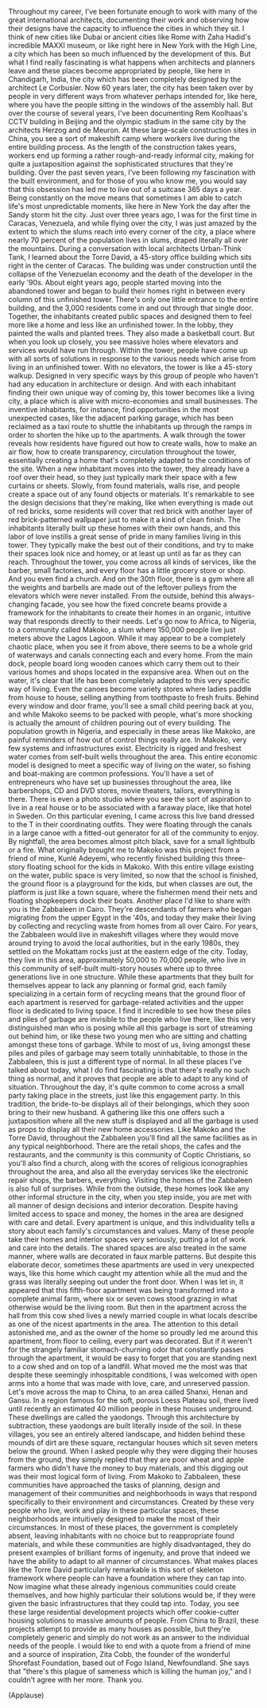 
Throughout my career, I&#39;ve been fortunate enough
to work with many of the great
international architects,
documenting their work and observing
how their designs have the capacity
to influence the cities in which they sit.
I think of new cities like Dubai
or ancient cities like Rome
with Zaha Hadid&#39;s incredible MAXXI museum,
or like right here in New York with the High Line,
a city which has been so much influenced
by the development of this.
But what I find really fascinating
is what happens when architects and planners leave
and these places become appropriated by people,
like here in Chandigarh, India,
the city which has been completely designed
by the architect Le Corbusier.
Now 60 years later, the city has been taken over
by people in very different ways
from whatever perhaps intended for,
like here, where you have the people
sitting in the windows of the assembly hall.
But over the course of several years,
I&#39;ve been documenting Rem Koolhaas&#39;s
CCTV building in Beijing
and the olympic stadium in the same city
by the architects Herzog and de Meuron.
At these large-scale construction sites in China,
you see a sort of makeshift camp
where workers live during the entire building process.
As the length of the construction takes years,
workers end up forming a rather rough-and-ready
informal city, making for quite a juxtaposition
against the sophisticated structures that they&#39;re building.
Over the past seven years, I&#39;ve been following
my fascination with the built environment,
and for those of you who know me, you would say
that this obsession has led me to live
out of a suitcase 365 days a year.
Being constantly on the move
means that sometimes I am able
to catch life&#39;s most unpredictable moments,
like here in New York
the day after the Sandy storm hit the city.
Just over three years ago,
I was for the first time in Caracas, Venezuela,
and while flying over the city, I was just amazed
by the extent to which the slums
reach into every corner of the city,
a place where nearly 70 percent of the population
lives in slums,
draped literally all over the mountains.
During a conversation with local architects Urban-Think Tank,
I learned about the Torre David,
a 45-story office building which sits
right in the center of Caracas.
The building was under construction
until the collapse of the Venezuelan economy
and the death of the developer in the early &#39;90s.
About eight years ago, people started moving
into the abandoned tower
and began to build their homes right in between
every column of this unfinished tower.
There&#39;s only one little entrance to the entire building,
and the 3,000 residents come in and out
through that single door.
Together, the inhabitants created public spaces
and designed them to feel more like a home
and less like an unfinished tower.
In the lobby, they painted the walls and planted trees.
They also made a basketball court.
But when you look up closely,
you see massive holes where elevators
and services would have run through.
Within the tower, people have come up
with all sorts of solutions
in response to the various needs
which arise from living in an unfinished tower.
With no elevators,
the tower is like a 45-story walkup.
Designed in very specific ways
by this group of people
who haven&#39;t had any education in architecture or design.
And with each inhabitant finding their own
unique way of coming by,
this tower becomes like a living city,
a place which is alive with micro-economies
and small businesses.
The inventive inhabitants, for instance,
find opportunities in the most unexpected cases,
like the adjacent parking garage,
which has been reclaimed as a taxi route
to shuttle the inhabitants up through the ramps
in order to shorten the hike
up to the apartments.
A walk through the tower
reveals how residents have figured out
how to create walls, how to make an air flow,
how to create transparency,
circulation throughout the tower,
essentially creating a home
that&#39;s completely adapted
to the conditions of the site.
When a new inhabitant moves into the tower,
they already have a roof over their head,
so they just typically mark their space
with a few curtains or sheets.
Slowly, from found materials, walls rise,
and people create a space out of any found objects
or materials.
It&#39;s remarkable to see the design decisions
that they&#39;re making,
like when everything is made out of red bricks,
some residents will cover that red brick
with another layer of red brick-patterned wallpaper
just to make it a kind of clean finish.
The inhabitants literally built up these homes
with their own hands, and this labor of love
instills a great sense of pride
in many families living in this tower.
They typically make the best out of their conditions,
and try to make their spaces look nice and homey,
or at least up until as far as they can reach.
Throughout the tower, you come across
all kinds of services, like the barber,
small factories, and every floor has
a little grocery store or shop.
And you even find a church.
And on the 30th floor, there is a gym
where all the weights and barbells
are made out of the leftover pulleys
from the elevators which were never installed.
From the outside, behind this always-changing facade,
you see how the fixed concrete beams
provide a framework for the inhabitants
to create their homes
in an organic, intuitive way
that responds directly to their needs.
Let&#39;s go now to Africa, to Nigeria,
to a community called Makoko,
a slum where 150,000 people
live just meters above the Lagos Lagoon.
While it may appear to be a completely chaotic place,
when you see it from above, there seems to be
a whole grid of waterways and canals
connecting each and every home.
From the main dock, people board long wooden canoes
which carry them out to their various homes and shops
located in the expansive area.
When out on the water, it&#39;s clear
that life has been completely adapted
to this very specific way of living.
Even the canoes become variety stores
where ladies paddle from house to house,
selling anything from toothpaste to fresh fruits.
Behind every window and door frame,
you&#39;ll see a small child peering back at you,
and while Makoko seems to be packed with people,
what&#39;s more shocking is actually
the amount of children pouring out of every building.
The population growth in Nigeria,
and especially in these areas like Makoko,
are painful reminders
of how out of control things really are.
In Makoko, very few systems
and infrastructures exist.
Electricity is rigged and freshest water
comes from self-built wells throughout the area.
This entire economic model
is designed to meet a specific way of living
on the water, so fishing and boat-making
are common professions.
You&#39;ll have a set of entrepreneurs
who have set up businesses throughout the area,
like barbershops, CD and DVD stores,
movie theaters, tailors, everything is there.
There is even a photo studio
where you see the sort of aspiration
to live in a real house or to be associated
with a faraway place, like that hotel in Sweden.
On this particular evening,
I came across this live band
dressed to the T in their coordinating outfits.
They were floating through the canals
in a large canoe with a fitted-out generator
for all of the community to enjoy.
By nightfall, the area becomes almost pitch black,
save for a small lightbulb
or a fire.
What originally brought me to Makoko
was this project from a friend of mine,
Kunlé Adeyemi, who recently finished building
this three-story floating school
for the kids in Makoko.
With this entire village existing on the water,
public space is very limited,
so now that the school is finished,
the ground floor is a playground for the kids,
but when classes are out, the platform
is just like a town square,
where the fishermen mend their nets
and floating shopkeepers dock their boats.
Another place I&#39;d like to share with you
is the Zabbaleen in Cairo.
They&#39;re descendants of farmers who began migrating
from the upper Egypt in the &#39;40s,
and today they make their living
by collecting and recycling waste from homes
from all over Cairo.
For years, the Zabbaleen would live in makeshift villages
where they would move around
trying to avoid the local authorities,
but in the early 1980s, they settled
on the Mokattam rocks
just at the eastern edge of the city.
Today, they live in this area,
approximately 50,000 to 70,000 people,
who live in this community of self-built
multi-story houses
where up to three generations live in one structure.
While these apartments that they built for themselves
appear to lack any planning or formal grid,
each family specializing in a certain form of recycling
means that the ground floor of each apartment
is reserved for garbage-related activities
and the upper floor is dedicated to living space.
I find it incredible to see
how these piles and piles of garbage
are invisible to the people who live there,
like this very distinguished man who is posing
while all this garbage is sort of streaming out behind him,
or like these two young men who are sitting
and chatting amongst these tons of garbage.
While to most of us, living amongst
these piles and piles of garbage
may seem totally uninhabitable,
to those in the Zabbaleen, this is just
a different type of normal.
In all these places I&#39;ve talked about today,
what I do find fascinating is that there&#39;s really
no such thing as normal,
and it proves that people are able to adapt
to any kind of situation.
Throughout the day, it&#39;s quite common
to come across a small party taking place
in the streets, just like this engagement party.
In this tradition, the bride-to-be
displays all of their belongings,
which they soon bring to their new husband.
A gathering like this one
offers such a juxtaposition
where all the new stuff is displayed
and all the garbage is used
as props to display all their new home accessories.
Like Makoko and the Torre David,
throughout the Zabbaleen you&#39;ll find all
the same facilities as in any typical neighborhood.
There are the retail shops, the cafes
and the restaurants, and the community
is this community of Coptic Christians,
so you&#39;ll also find a church,
along with the scores of religious iconographies
throughout the area,
and also all the everyday services
like the electronic repair shops,
the barbers, everything.
Visiting the homes of the Zabbaleen
is also full of surprises.
While from the outside,
these homes look like any other informal structure
in the city, when you step inside,
you are met with all manner of design decisions
and interior decoration.
Despite having limited access to space and money,
the homes in the area are designed
with care and detail.
Every apartment is unique,
and this individuality tells a story
about each family&#39;s circumstances and values.
Many of these people take their homes
and interior spaces very seriously,
putting a lot of work and care
into the details.
The shared spaces are also treated in the same manner,
where walls are decorated in faux marble patterns.
But despite this elaborate decor,
sometimes these apartments are used
in very unexpected ways,
like this home which caught my attention
while all the mud and the grass was literally
seeping out under the front door.
When I was let in, it appeared that this fifth-floor apartment
was being transformed into a complete animal farm,
where six or seven cows stood grazing
in what otherwise would be the living room.
But then in the apartment across the hall
from this cow shed lives a newly married couple
in what locals describe
as one of the nicest apartments in the area.
The attention to this detail astonished me,
and as the owner of the home so proudly
led me around this apartment,
from floor to ceiling, every part was decorated.
But if it weren&#39;t for the strangely familiar
stomach-churning odor that constantly
passes through the apartment,
it would be easy to forget
that you are standing next to a cow shed
and on top of a landfill.
What moved me the most was that despite
these seemingly inhospitable conditions,
I was welcomed with open arms
into a home that was made with love, care,
and unreserved passion.
Let&#39;s move across the map to China,
to an area called Shanxi, Henan and Gansu.
In a region famous for the soft, porous Loess Plateau soil,
there lived until recently an estimated
40 million people in these houses underground.
These dwellings are called the yaodongs.
Through this architecture by subtraction,
these yaodongs are built literally inside of the soil.
In these villages, you see an entirely altered landscape,
and hidden behind these mounds of dirt
are these square, rectangular houses
which sit seven meters below the ground.
When I asked people why they were digging
their houses from the ground,
they simply replied that they are poor wheat
and apple farmers who didn&#39;t have the money
to buy materials, and this digging out
was their most logical form of living.
From Makoko to Zabbaleen, these communities
have approached the tasks of planning,
design and management of their communities
and neighborhoods in ways that respond
specifically to their environment and circumstances.
Created by these very people who live,
work and play in these particular spaces,
these neighborhoods are intuitively designed
to make the most of their circumstances.
In most of these places, the government
is completely absent, leaving inhabitants
with no choice but to reappropriate found materials,
and while these communities are highly disadvantaged,
they do present examples
of brilliant forms of ingenuity,
and prove that indeed we have the ability
to adapt to all manner of circumstances.
What makes places like the Torre David
particularly remarkable
is this sort of skeleton framework
where people can have a foundation
where they can tap into.
Now imagine what these already ingenious communities
could create themselves,
and how highly particular their solutions would be,
if they were given the basic infrastructures
that they could tap into.
Today, you see these large residential development projects
which offer cookie-cutter housing solutions
to massive amounts of people.
From China to Brazil, these projects attempt
to provide as many houses as possible,
but they&#39;re completely generic
and simply do not work as an answer
to the individual needs of the people.
I would like to end with a quote
from a friend of mine and a source of inspiration,
Zita Cobb, the founder of the wonderful
Shorefast Foundation,
based out of Fogo Island, Newfoundland.
She says that &quot;there&#39;s this plague of sameness
which is killing the human joy,&quot;
and I couldn&#39;t agree with her more.
Thank you.

(Applause)

